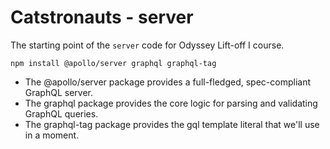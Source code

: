 # Catstronauts - server

The starting point of the `server` code for Odyssey Lift-off I course.

```
npm install @apollo/server graphql graphql-tag
```

- The @apollo/server package provides a full-fledged, spec-compliant GraphQL server.
- The graphql package provides the core logic for parsing and validating GraphQL queries.
- The graphql-tag package provides the gql template literal that we'll use in a moment.
